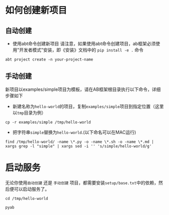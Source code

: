 # 如何创建新项目

## 自动创建

- 使用abt命令创建新项目
请注意，如果使用abt命令创建项目，ab框架必须使用"开发者模式"安装，即《安装》文档中的 `pip install -e .` 命令
```
abt project create -n your-project-name
```


## 手动创建
新项目以examples/simple项目为模板，请在AB框架根目录执行以下命令，详细步骤如下

- 新建名称为`hello-world`的项目，复制`examples/simple`项目到指定位置（这里以`tmp`目录为例）

```
cp -r examples/simple /tmp/hello-world
```

- 把字符串`simple`替换为`hello-world`.(以下命名可以在MAC运行)

```
find /tmp/hello-world/ -name \*.py -o -name \*.sh -o -name \*.md | xargs grep -l "simple" | xargs sed -i '' 's/simple/hello-world/g'
```



# 启动服务

无论你使用`自动创建` 还是 `手动创建` 项目，都需要安装`setup/base.txt`中的依赖，然后便可以启动服务了。 

```
cd /tmp/hello-world

pyab
```






